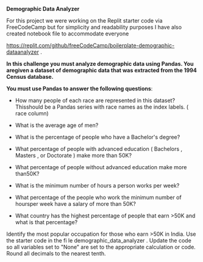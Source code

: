 __Demographic Data Analyzer__


For this project we were working on the Replit starter code via FreeCodeCamp but for simplicity and readability purposes I have also created notebook file to accommodate everyone

https://replit.com/github/freeCodeCamp/boilerplate-demographic-dataanalyzer
.


**In this challenge you must analyze demographic data using Pandas. You aregiven a dataset of demographic data that was extracted from the 1994 Census database.**

__You must use Pandas to answer the following questions__:

- How many people of each race are represented in this dataset? Thisshould be a Pandas series with race names as the index labels. (
race
column)

- What is the average age of men?<br>
- What is the percentage of people who have a Bachelor's degree?<br>
- What percentage of people with advanced education (
Bachelors
,
Masters
, or
Doctorate
) make more than 50K?<br>
- What percentage of people without advanced education make more than50K?<br>
- What is the minimum number of hours a person works per week?<br>
- What percentage of the people who work the minimum number of hoursper week have a salary of more than 50K?<br>
- What country has the highest percentage of people that earn >50K and what is that percentage?<br>

Identify the most popular occupation for those who earn >50K in India.
Use the starter code in the fi le
demographic_data_analyzer
. Update the code so all variables set to "None" are set to the appropriate calculation or code. Round all decimals to the nearest tenth.
